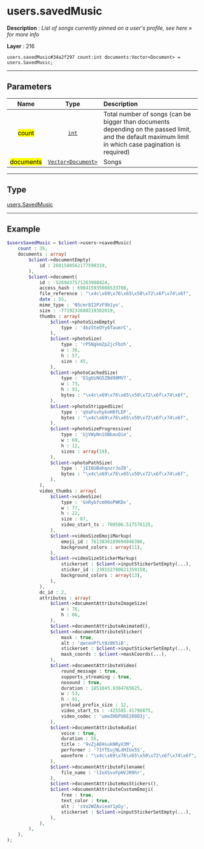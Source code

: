 # users.savedMusic

**Description** : *List of songs currently pinned on a user&#039;s profile, see here &raquo; for more info*

**Layer** : 216

```tl
users.savedMusic#34a2f297 count:int documents:Vector<Document> = users.SavedMusic;
```

---

## Parameters

| Name | Type | Description |
| :---: | :---: | :--- |
| <mark>count</mark> | [`int`](type/int) | Total number of songs (can be bigger than documents depending on the passed limit, and the default maximum limit in which case pagination is required) |
| <mark>documents</mark> | [`Vector<Document>`](type/Document) | Songs |

---

## Type

[users.SavedMusic](type/users.SavedMusic)

---

## Example

```php
$usersSavedMusic = $client->users->savedMusic(
	count : 35,
	documents : array(
		$client->documentEmpty(
			id : 2681580562177598319,
		),
		$client->document(
			id : -5269437571263988424,
			access_hash : 690415935608533788,
			file_reference : "\x4c\x69\x76\x65\x50\x72\x6f\x74\x6f",
			date : 55,
			mime_type : 'N5cmr8I2PzF9b1yo',
			size : -7719232680219382019,
			thumbs : array(
				$client->photoSizeEmpty(
					type : '4bzSteOYy6TaumrC',
				),
				$client->photoSize(
					type : 'rP5NgkmZp2jcFbzh',
					w : 36,
					h : 57,
					size : 45,
				),
				$client->photoCachedSize(
					type : 'D1gUiNG5ZBd90MV7',
					w : 73,
					h : 91,
					bytes : "\x4c\x69\x76\x65\x50\x72\x6f\x74\x6f",
				),
				$client->photoStrippedSize(
					type : 'qVaFsvhyknH0fLEP',
					bytes : "\x4c\x69\x76\x65\x50\x72\x6f\x74\x6f",
				),
				$client->photoSizeProgressive(
					type : 'UjVWyNn1OBbauQie',
					w : 69,
					h : 12,
					sizes : array(19),
				),
				$client->photoPathSize(
					type : 'jEI6UBahqnzrJoZ0',
					bytes : "\x4c\x69\x76\x65\x50\x72\x6f\x74\x6f",
				),
			),
			video_thumbs : array(
				$client->videoSize(
					type : 'GnRybfcm06oPWKDx',
					w : 77,
					h : 22,
					size : 87,
					video_start_ts : 700506.517578125,
				),
				$client->videoSizeEmojiMarkup(
					emoji_id : 7613836189694046386,
					background_colors : array(11),
				),
				$client->videoSizeStickerMarkup(
					stickerset : $client->inputStickerSetEmpty(...),
					sticker_id : 238152780621359158,
					background_colors : array(13),
				),
			),
			dc_id : 2,
			attributes : array(
				$client->documentAttributeImageSize(
					w : 76,
					h : 86,
				),
				$client->documentAttributeAnimated(),
				$client->documentAttributeSticker(
					mask : true,
					alt : 'qwcenPfLt0z8K5iB',
					stickerset : $client->inputStickerSetEmpty(...),
					mask_coords : $client->maskCoords(...),
				),
				$client->documentAttributeVideo(
					round_message : true,
					supports_streaming : true,
					nosound : true,
					duration : 1851045.9384765625,
					w : 53,
					h : 91,
					preload_prefix_size : 12,
					video_start_ts : -425585.41796875,
					video_codec : 'umeZHbPU6E280D3j',
				),
				$client->documentAttributeAudio(
					voice : true,
					duration : 55,
					title : '9vZjAEHsukNRyX3M',
					performer : '71YTEujNLdHIUx5S',
					waveform : "\x4c\x69\x76\x65\x50\x72\x6f\x74\x6f",
				),
				$client->documentAttributeFilename(
					file_name : 'lIoXSvxFpHVJR9hr',
				),
				$client->documentAttributeHasStickers(),
				$client->documentAttributeCustomEmoji(
					free : true,
					text_color : true,
					alt : 'sVo2WZAvieaY1pGy',
					stickerset : $client->inputStickerSetEmpty(...),
				),
			),
		),
	),
);
```